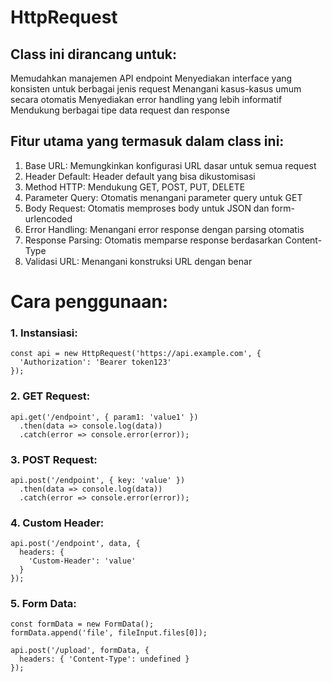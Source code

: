# HttpRequest

## Class ini dirancang untuk:
Memudahkan manajemen API endpoint
Menyediakan interface yang konsisten untuk berbagai jenis request
Menangani kasus-kasus umum secara otomatis
Menyediakan error handling yang lebih informatif
Mendukung berbagai tipe data request dan response


## Fitur utama yang termasuk dalam class ini:
1. Base URL: Memungkinkan konfigurasi URL dasar untuk semua request
2. Header Default: Header default yang bisa dikustomisasi
3. Method HTTP: Mendukung GET, POST, PUT, DELETE
4. Parameter Query: Otomatis menangani parameter query untuk GET
5. Body Request: Otomatis memproses body untuk JSON dan form-urlencoded
6. Error Handling: Menangani error response dengan parsing otomatis
7. Response Parsing: Otomatis memparse response berdasarkan Content-Type
8. Validasi URL: Menangani konstruksi URL dengan benar



# Cara penggunaan:

### 1. Instansiasi:
```
const api = new HttpRequest('https://api.example.com', {
  'Authorization': 'Bearer token123'
});
```
### 2. GET Request:
```
api.get('/endpoint', { param1: 'value1' })
  .then(data => console.log(data))
  .catch(error => console.error(error));
```

### 3. POST Request:
```
api.post('/endpoint', { key: 'value' })
  .then(data => console.log(data))
  .catch(error => console.error(error));
```

### 4. Custom Header:
```
api.post('/endpoint', data, {
  headers: {
    'Custom-Header': 'value'
  }
});
```

### 5. Form Data:
```
const formData = new FormData();
formData.append('file', fileInput.files[0]);

api.post('/upload', formData, {
  headers: { 'Content-Type': undefined }
});
```

